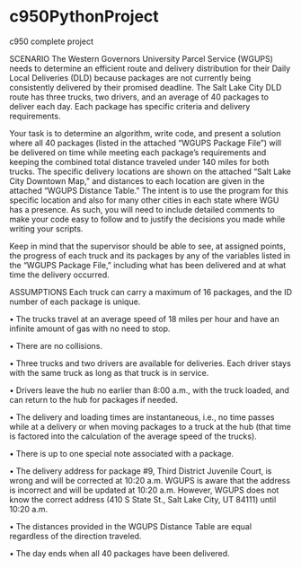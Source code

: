 # c950PythonProject
c950 complete project

SCENARIO
The Western Governors University Parcel Service (WGUPS) needs to determine an efficient route and delivery distribution for their Daily Local Deliveries (DLD) 
because packages are not currently being consistently delivered by their promised deadline. 
The Salt Lake City DLD route has three trucks, two drivers, and an average of 40 packages to deliver each day. 
Each package has specific criteria and delivery requirements.

Your task is to determine an algorithm, write code, and present a solution where all 40 packages (listed in the attached “WGUPS Package File”) will be 
delivered on time while meeting each package’s requirements and keeping the combined total distance traveled under 140 miles for both trucks. 
The specific delivery locations are shown on the attached “Salt Lake City Downtown Map,” and distances to each location are given in the attached 
“WGUPS Distance Table.” The intent is to use the program for this specific location and also for many other cities in each state where WGU has a presence. 
As such, you will need to include detailed comments to make your code easy to follow and to justify the decisions you made while writing your scripts.

Keep in mind that the supervisor should be able to see, at assigned points, the progress of each truck and its packages by any of the variables listed in the 
“WGUPS Package File,” including what has been delivered and at what time the delivery occurred.

ASSUMPTIONS
 Each truck can carry a maximum of 16 packages, and the ID number of each package is unique.

•   The trucks travel at an average speed of 18 miles per hour and have an infinite amount of gas with no need to stop.

•   There are no collisions.

•   Three trucks and two drivers are available for deliveries. Each driver stays with the same truck as long as that truck is in service.

•   Drivers leave the hub no earlier than 8:00 a.m., with the truck loaded, and can return to the hub for packages if needed. 

•   The delivery and loading times are instantaneous, i.e., no time passes while at a delivery or when moving packages to a truck at the hub (that time is factored into the calculation of the average speed of the trucks).

•   There is up to one special note associated with a package.

•   The delivery address for package #9, Third District Juvenile Court, is wrong and will be corrected at 10:20 a.m. WGUPS is aware that the address is incorrect and will be updated at 10:20 a.m. However, WGUPS does not know the correct address (410 S State St., Salt Lake City, UT 84111) until 10:20 a.m.

•   The distances provided in the WGUPS Distance Table are equal regardless of the direction traveled.

•   The day ends when all 40 packages have been delivered.
